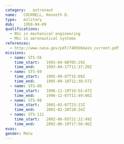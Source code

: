 ```yaml
---
category:	astronaut
name:	COCKRELL, Kenneth D.
type:	military
dob:	1950-04-09
qualifications:
  - BSc in mechanical engineering
  - MSc in aeronautical systems
references:
  - http://www.nasa.gov/pdf/740566main_current.pdf
missions:
  - name: STS-56
    time_start:   1993-04-08T05:29Z
    time_end:     1993-04-17T11:37:20Z
  - name: STS-69
    time_start:   1995-09-07T15:09Z
    time_end:     1995-09-18T11:38:57Z
  - name: STS-80
    time_start:   1996-11-19T19:55:47Z
    time_end:     1996-12-07T11:49:06Z
  - name: STS-98
    time_start:   2001-02-07T23:13Z
    time_end:     2001-02-20T20:34Z
  - name: STS-111
    time_start:   2002-06-05T21:22:49Z
    time_end:     2002-06-19T17:58:46Z
evas:
gender:	Male
---
```

